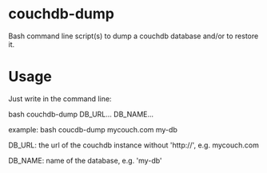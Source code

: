 couchdb-dump
============

Bash command line script(s) to dump a couchdb database and/or to restore it.

Usage
===
Just write in the command line:

bash couchdb-dump DB_URL... DB_NAME...

example: bash coucdb-dump mycouch.com my-db

  DB_URL: the url of the couchdb instance without 'http://', e.g. mycouch.com
  
  DB_NAME: name of the database, e.g. 'my-db'


